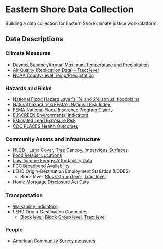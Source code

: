 # Eastern Shore Data Collection

Building a data collection for Eastern Shore climate justice work/platform.

## Data Descriptions

### Climate Measures
* [Daymet Summer/Annual Maximum Temperature and Precipitation](https://virginiaequitycenter.github.io/summer-sandbox/daymet_cville.html)
* [Air Quality (Replication Data) - Tract level](https://virginiaequitycenter.github.io/summer-sandbox/airquality_eastern.html)
* [NOAA County-level Temp/Precipitation](https://virginiaequitycenter.github.io/summer-sandbox/noaa_eastern.html)


### Hazards and Risks
* [National Flood Hazard Layer's 1% and 2% annual floodplains](https://virginiaequitycenter.github.io/summer-sandbox/nfhl_eastern.html)
* [Natural hazard risk/FEMA's National Risk Index](https://virginiaequitycenter.github.io/summer-sandbox/fema_nri_eastern.html)
* [FEMA National Flood Insurance Program Claims](https://virginiaequitycenter.github.io/summer-sandbox/femaclaims_cville.html)
* [EJSCREEN Environmental Indicators](https://virginiaequitycenter.github.io/summer-sandbox/ejscreen_eastern.html)
* [Estimated Lead Exposure Risk](https://virginiaequitycenter.github.io/summer-sandbox/lead_exposure_eastern.html)
* [CDC PLACES Health Outcomes](https://virginiaequitycenter.github.io/summer-sandbox/cdcplaces_eastern.html)


### Community Assets and Infrastructure
* [NLCD - Land Cover, Tree Canopy, Impervious Surfaces](https://virginiaequitycenter.github.io/summer-sandbox/nlcd_eastern.html)
* [Food Retailer Locations](https://virginiaequitycenter.github.io/summer-sandbox/food_retail_eastern.html)
* [Low-Income Energy Affordability Data](https://virginiaequitycenter.github.io/summer-sandbox/lead_eastern.html)
* [FCC Broadband Availability](https://virginiaequitycenter.github.io/summer-sandbox/fcc_eastern.html)
* LEHD Origin-Destination Employment Statistics (LODES)
    - Block level, [Block Group level](https://virginiaequitycenter.github.io/summer-sandbox/lodes_cville_blkgr.html), [Tract level](https://virginiaequitycenter.github.io/summer-sandbox/lodes_cvl_tract.html)
* [Home Mortgage Disclosure Act Data](https://virginiaequitycenter.github.io/summer-sandbox/hmda_eastern_tract.html)

### Transportation
* [Walkability Indicators](https://virginiaequitycenter.github.io/summer-sandbox/walkability_eastern.html)
* LEHD Origin-Destination Commutes
  - [Block level](https://virginiaequitycenter.github.io/summer-sandbox/lodes_commute_cville_block.html), [Block Group level](https://virginiaequitycenter.github.io/summer-sandbox/lodes_commute_cville_blkgp.html), [Tract level](https://virginiaequitycenter.github.io/summer-sandbox/lodes_commute_cville_tract.html)

### People
* [American Community Survey measures](https://virginiaequitycenter.github.io/summer-sandbox/Population-data-table.html)
